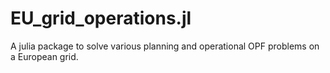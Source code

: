 # EU_grid_operations.jl

A julia package to solve various planning and operational OPF problems on a European grid.
